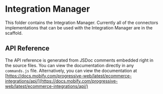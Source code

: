 # Integration Manager

This folder contains the Integration Manager. Currently all of the connectors
implementations that can be used with the Integration Manager are in the scaffold.


## API Reference

The API reference is generated from JSDoc comments embedded right in the source
files. You can view the documentation directly in any `commands.js` file.
Alternatively, you can view the documentation at [https://docs.mobify.com/progressive-web/latest/ecommerce-integrations/api/](https://docs.mobify.com/progressive-web/latest/ecommerce-integrations/api/)
